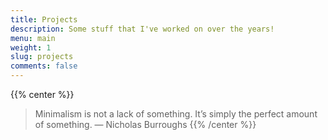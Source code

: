 ```yaml
---
title: Projects
description: Some stuff that I've worked on over the years!
menu: main
weight: 1
slug: projects
comments: false
---
```

{{% center %}}
> Minimalism is not a lack of something. It’s simply the perfect amount of something.
> — Nicholas Burroughs
{{% /center %}}